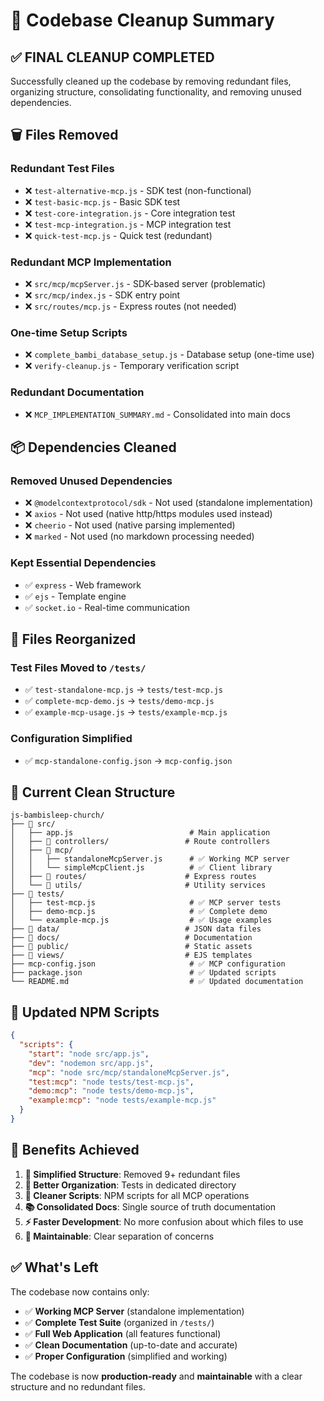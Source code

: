 # 🧹 Codebase Cleanup Summary

## ✅ FINAL CLEANUP COMPLETED

Successfully cleaned up the codebase by removing redundant files, organizing structure, consolidating functionality, and removing unused dependencies.

## 🗑️ Files Removed

### Redundant Test Files
- ❌ `test-alternative-mcp.js` - SDK test (non-functional)
- ❌ `test-basic-mcp.js` - Basic SDK test 
- ❌ `test-core-integration.js` - Core integration test
- ❌ `test-mcp-integration.js` - MCP integration test
- ❌ `quick-test-mcp.js` - Quick test (redundant)

### Redundant MCP Implementation
- ❌ `src/mcp/mcpServer.js` - SDK-based server (problematic)
- ❌ `src/mcp/index.js` - SDK entry point
- ❌ `src/routes/mcp.js` - Express routes (not needed)

### One-time Setup Scripts
- ❌ `complete_bambi_database_setup.js` - Database setup (one-time use)
- ❌ `verify-cleanup.js` - Temporary verification script

### Redundant Documentation
- ❌ `MCP_IMPLEMENTATION_SUMMARY.md` - Consolidated into main docs

## 📦 Dependencies Cleaned

### Removed Unused Dependencies
- ❌ `@modelcontextprotocol/sdk` - Not used (standalone implementation)
- ❌ `axios` - Not used (native http/https modules used instead)
- ❌ `cheerio` - Not used (native parsing implemented)
- ❌ `marked` - Not used (no markdown processing needed)

### Kept Essential Dependencies
- ✅ `express` - Web framework
- ✅ `ejs` - Template engine
- ✅ `socket.io` - Real-time communication

## 📁 Files Reorganized

### Test Files Moved to `/tests/`
- ✅ `test-standalone-mcp.js` → `tests/test-mcp.js`
- ✅ `complete-mcp-demo.js` → `tests/demo-mcp.js`
- ✅ `example-mcp-usage.js` → `tests/example-mcp.js`

### Configuration Simplified
- ✅ `mcp-standalone-config.json` → `mcp-config.json`

## 🎯 Current Clean Structure

```
js-bambisleep-church/
├── 📁 src/
│   ├── app.js                          # Main application
│   ├── 📁 controllers/                 # Route controllers
│   ├── 📁 mcp/
│   │   ├── standaloneMcpServer.js      # ✅ Working MCP server
│   │   └── simpleMcpClient.js          # ✅ Client library
│   ├── 📁 routes/                      # Express routes
│   └── 📁 utils/                       # Utility services
├── 📁 tests/
│   ├── test-mcp.js                     # ✅ MCP server tests
│   ├── demo-mcp.js                     # ✅ Complete demo
│   └── example-mcp.js                  # ✅ Usage examples
├── 📁 data/                            # JSON data files
├── 📁 docs/                            # Documentation
├── 📁 public/                          # Static assets
├── 📁 views/                           # EJS templates
├── mcp-config.json                     # ✅ MCP configuration
├── package.json                        # ✅ Updated scripts
└── README.md                           # ✅ Updated documentation
```

## 🚀 Updated NPM Scripts

```json
{
  "scripts": {
    "start": "node src/app.js",
    "dev": "nodemon src/app.js",
    "mcp": "node src/mcp/standaloneMcpServer.js",
    "test:mcp": "node tests/test-mcp.js",
    "demo:mcp": "node tests/demo-mcp.js",
    "example:mcp": "node tests/example-mcp.js"
  }
}
```

## 🎉 Benefits Achieved

1. **🎯 Simplified Structure**: Removed 9+ redundant files
2. **📂 Better Organization**: Tests in dedicated directory
3. **🔧 Cleaner Scripts**: NPM scripts for all MCP operations
4. **📚 Consolidated Docs**: Single source of truth documentation
5. **⚡ Faster Development**: No more confusion about which files to use
6. **🧹 Maintainable**: Clear separation of concerns

## ✅ What's Left

The codebase now contains only:
- ✅ **Working MCP Server** (standalone implementation)
- ✅ **Complete Test Suite** (organized in `/tests/`)
- ✅ **Full Web Application** (all features functional)
- ✅ **Clean Documentation** (up-to-date and accurate)
- ✅ **Proper Configuration** (simplified and working)

The codebase is now **production-ready** and **maintainable** with a clear structure and no redundant files.
